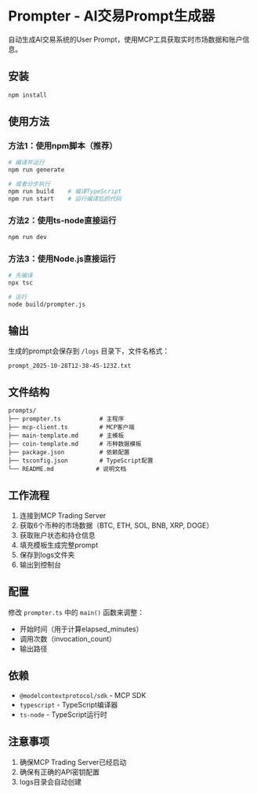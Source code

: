 # Prompter - AI交易Prompt生成器

自动生成AI交易系统的User Prompt，使用MCP工具获取实时市场数据和账户信息。

## 安装

```bash
npm install
```

## 使用方法

### 方法1：使用npm脚本（推荐）

```bash
# 编译并运行
npm run generate

# 或者分步执行
npm run build    # 编译TypeScript
npm run start    # 运行编译后的代码
```

### 方法2：使用ts-node直接运行

```bash
npm run dev
```

### 方法3：使用Node.js直接运行

```bash
# 先编译
npx tsc

# 运行
node build/prompter.js
```

## 输出

生成的prompt会保存到 `/logs` 目录下，文件名格式：

```
prompt_2025-10-28T12-38-45-123Z.txt
```

## 文件结构

```
prompts/
├── prompter.ts           # 主程序
├── mcp-client.ts         # MCP客户端
├── main-template.md      # 主模板
├── coin-template.md      # 币种数据模板
├── package.json          # 依赖配置
├── tsconfig.json         # TypeScript配置
└── README.md            # 说明文档
```

## 工作流程

1. 连接到MCP Trading Server
2. 获取6个币种的市场数据（BTC, ETH, SOL, BNB, XRP, DOGE）
3. 获取账户状态和持仓信息
4. 填充模板生成完整prompt
5. 保存到logs文件夹
6. 输出到控制台

## 配置

修改 `prompter.ts` 中的 `main()` 函数来调整：

- 开始时间（用于计算elapsed_minutes）
- 调用次数（invocation_count）
- 输出路径

## 依赖

- `@modelcontextprotocol/sdk` - MCP SDK
- `typescript` - TypeScript编译器
- `ts-node` - TypeScript运行时

## 注意事项

1. 确保MCP Trading Server已经启动
2. 确保有正确的API密钥配置
3. logs目录会自动创建
